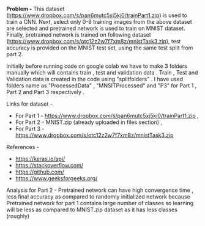 **Problem -** 
This dataset (https://www.dropbox.com/s/pan6mutc5xj5kj0/trainPart1.zip) is used to train a CNN.
Next, select only 0-9 training images from the above dataset are selected and pretrained network is used to train on MNIST dataset. 
Finally, pretrained network is trained on following dataset (https://www.dropbox.com/s/otc12z2w7f7xm8z/mnistTask3.zip), test accuracy is provided on the MNIST test set, using the same test split from part 2. 


Initially before running code on google colab we have to make 3 folders manually which will contains train , test and validation data . Train , Test and Validation data is created in the code using "splitfolders" . I have used folders name as "ProcessedData" , "MNSITProcessed" and "P3" for Part 1 , Part 2 and Part 3 respectively . 

Links for dataset  - 

*   For Part 1 - https://www.dropbox.com/s/pan6mutc5xj5kj0/trainPart1.zip , 
*   For Part 2 - MNIST.zip (already uploaded in files section) , 
*   For Part 3 - https://www.dropbox.com/s/otc12z2w7f7xm8z/mnistTask3.zip


References - 


*   https://keras.io/api/
*   https://stackoverflow.com/
*   https://github.com/
*   https://www.geeksforgeeks.org/ 
 

Analysis for Part 2 - Pretrained network can have high convergence time , less final accuracy as compared to randomly initialized network because Pretrained network for part 1 contains large number of classes so learning will be less as compared to MNIST.zip dataset as it has less classes (roughly)
